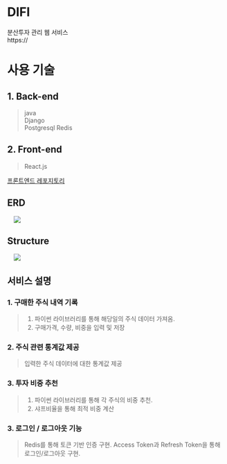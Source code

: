 # DIFI

분산투자 관리 웹 서비스  
https://

# 사용 기술

## 1. Back-end

> java  
> Django  
> Postgresql
> Redis

## 2. Front-end

> React.js

[프론트엔드 레포지토리](https://github.com/hjs5979/df-fe-app)
<br />

## ERD

<div markdown="1" style="padding-left: 15px;">
  <img src="https://github.com/user-attachments/assets/4a6e2dfa-6250-4e27-b7ad-25e7fb5b2c25" />

</div>


## Structure

<div markdown="1" style="padding-left: 15px;">
<img src="https://github.com/user-attachments/assets/73ee2d94-6fc6-4672-add8-7dcc3884cb31" />
</div>

## 서비스 설명

### 1. 구매한 주식 내역 기록
> 1. 파이썬 라이브러리를 통해 해당일의 주식 데이터 가져옴.
> 2. 구매가격, 수량, 비중을 입력 및 저장

### 2. 주식 관련 통계값 제공
> 입력한 주식 데이터에 대한 통계값 제공

### 3. 투자 비중 추천
> 1. 파이썬 라이브러리를 통해 각 주식의 비중 추천.
> 2. 샤프비율을 통해 최적 비중 계산

### 3. 로그인 / 로그아웃 기능
> Redis를 통해 토큰 기반 인증 구현. Access Token과 Refresh Token을 통해 로그인/로그아웃 구현.
<br />

